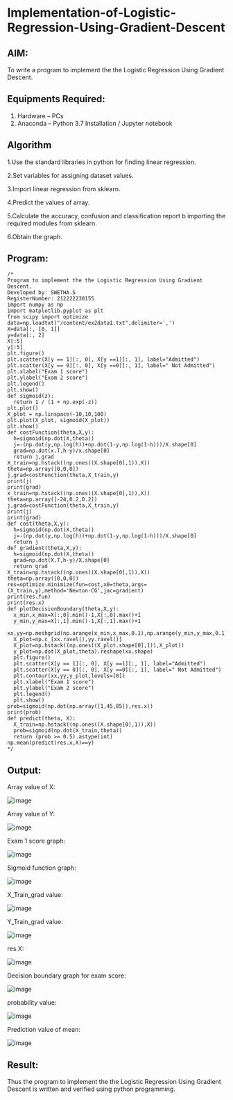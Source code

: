 # Implementation-of-Logistic-Regression-Using-Gradient-Descent

## AIM:
To write a program to implement the the Logistic Regression Using Gradient Descent.

## Equipments Required:
1. Hardware – PCs
2. Anaconda – Python 3.7 Installation / Jupyter notebook

## Algorithm
1.Use the standard libraries in python for finding linear regression.

2.Set variables for assigning dataset values.

3.Import linear regression from sklearn.

4.Predict the values of array.

5.Calculate the accuracy, confusion and classification report b importing the required modules from sklearn.

6.Obtain the graph.

## Program:
```
/*
Program to implement the the Logistic Regression Using Gradient Descent.
Developed by: SWETHA.S
RegisterNumber: 212222230155
import numpy as np
import matplotlib.pyplot as plt
from scipy import optimize
data=np.loadtxt("/content/ex2data1.txt",delimiter=',')
X=data[:, [0, 1]]
y=data[:, 2]
X[:5]
y[:5]
plt.figure()
plt.scatter(X[y == 1][:, 0], X[y ==1][:, 1], label="Admitted")
plt.scatter(X[y == 0][:, 0], X[y ==0][:, 1], label=" Not Admitted")
plt.xlabel("Exam 1 score")
plt.ylabel("Exam 2 score")
plt.legend()
plt.show()
def sigmoid(z):
  return 1 / (1 + np.exp(-z))
plt.plot()
X_plot = np.linspace(-10,10,100)
plt.plot(X_plot, sigmoid(X_plot))
plt.show()
def costFunction(theta,X,y):
  h=sigmoid(np.dot(X,theta))
  j=-(np.dot(y,np.log(h))+np.dot(1-y,np.log(1-h)))/X.shape[0]
  grad=np.dot(x.T,h-y)/x.shape[0]
  return j,grad
X_train=np.hstack((np.ones((X.shape[0],1)),X))
theta=np.array([0,0,0])
j,grad=costFunction(theta,X_train,y)
print(j)
print(grad)
x_train=np.hstack((np.ones((X.shape[0],1)),X))
theta=np.array([-24,0.2,0.2])
j,grad=costFunction(theta,X_train,y)
print(j)
print(grad)
def cost(theta,X,y):
  h=sigmoid(np.dot(X,theta))
  j=-(np.dot(y,np.log(h))+np.dot(1-y,np.log(1-h)))/X.shape[0]
  return j
def gradient(theta,X,y):
  h=sigmoid(np.dot(X,theta))
  grad=np.dot(X.T,h-y)/X.shape[0]
  return grad
X_train=np.hstack((np.ones((X.shape[0],1)),X))
theta=np.array([0,0,0])
res=optimize.minimize(fun=cost,x0=theta,args=(X_train,y),method='Newton-CG',jac=gradient)
print(res.fun)
print(res.x)
def plotDecisionBoundary(theta,X,y):
  x_min,x_max=X[:,0].min()-1,X[:,0].max()+1
  y_min,y_max=X[:,1].min()-1,X[:,1].max()+1
  xx,yy=np.meshgrid(np.arange(x_min,x_max,0.1),np.arange(y_min,y_max,0.1))
  X_plot=np.c_[xx.ravel(),yy.ravel()]
  X_plot=np.hstack((np.ones((X_plot.shape[0],1)),X_plot))
  y_plot=np.dot(X_plot,theta).reshape(xx.shape)
  plt.figure()
  plt.scatter(X[y == 1][:, 0], X[y ==1][:, 1], label="Admitted")
  plt.scatter(X[y == 0][:, 0], X[y ==0][:, 1], label=" Not Admitted")
  plt.contour(xx,yy,y_plot,levels=[0])
  plt.xlabel("Exam 1 score")
  plt.ylabel("Exam 2 score")
  plt.legend()
  plt.show()
prob=sigmoid(np.dot(np.array([1,45,85]),res.x))
print(prob)
def predict(theta, X):
  X_train=np.hstack((np.ones((X.shape[0],1)),X))
  prob=sigmoid(np.dot(X_train,theta))
  return (prob >= 0.5).astype(int)
np.mean(predict(res.x,X)==y)
*/
```

## Output:

Array value of X:

![image](https://github.com/swethaselvarajm/-Implementation-of-Logistic-Regression-Using-Gradient-Descent/assets/119525603/ec0f738f-692f-48bb-8b66-2eb35f6ad5c9)

Array value of Y:

![image](https://github.com/swethaselvarajm/-Implementation-of-Logistic-Regression-Using-Gradient-Descent/assets/119525603/f8ecb3c8-5675-44e4-9d3c-8084c872df79)

Exam 1 score graph:

![image](https://github.com/swethaselvarajm/-Implementation-of-Logistic-Regression-Using-Gradient-Descent/assets/119525603/5907df38-29ce-44bc-a65a-cb3d6d26eac9)

Sigmoid function graph:

![image](https://github.com/swethaselvarajm/-Implementation-of-Logistic-Regression-Using-Gradient-Descent/assets/119525603/932aafec-5e0e-4748-9cc7-acc66736b349)

X_Train_grad value:

![image](https://github.com/swethaselvarajm/-Implementation-of-Logistic-Regression-Using-Gradient-Descent/assets/119525603/7e7c5659-0054-4813-8689-f5512e9912f7)

Y_Train_grad value:

![image](https://github.com/swethaselvarajm/-Implementation-of-Logistic-Regression-Using-Gradient-Descent/assets/119525603/382739a1-957a-4b38-b40e-6ad77634d2f0)

res.X:

![image](https://github.com/swethaselvarajm/-Implementation-of-Logistic-Regression-Using-Gradient-Descent/assets/119525603/df09a65d-3a28-4638-adfa-e6493bf553dc)

Decision boundary graph for exam score:

![image](https://github.com/swethaselvarajm/-Implementation-of-Logistic-Regression-Using-Gradient-Descent/assets/119525603/2635371d-699b-4761-a8f7-7d497e03ab99)

probability value:

![image](https://github.com/swethaselvarajm/-Implementation-of-Logistic-Regression-Using-Gradient-Descent/assets/119525603/05ee2c1a-7d7c-4d76-85fd-1144de32ec36)

Prediction value of mean:

![image](https://github.com/swethaselvarajm/-Implementation-of-Logistic-Regression-Using-Gradient-Descent/assets/119525603/5a52d084-aa6e-48b2-8610-ab187bda74fd)

## Result:
Thus the program to implement the the Logistic Regression Using Gradient Descent is written and verified using python programming.

